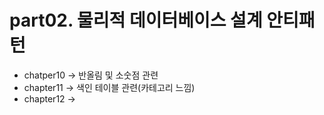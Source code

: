 # part02. 물리적 데이터베이스 설계 안티패턴

* chatper10 -> 반올림 및 소숫점 관련
* chapter11 -> 색인 테이블 관련(카테고리 느낌)
* chapter12 -> 
